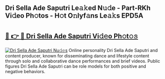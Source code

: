 ## Dri Sella Ade Saputri Le𝚊𝚔ed N𝚞𝚍e - Part-RKh Vi𝚍eo Ph𝚘tos - H𝚘t O𝚗lyf𝚊ns Le𝚊𝚔s EPD5A

# <h2><a href="http://hf58u3.feru.top/?c=Dri+Sella+Ade+Saputri">🔗 👉 🔴 Dri Sella Ade Saputri Vi𝚍𝚎o Ph𝚘t𝚘𝚜</a></h2>

[![Dri Sella Ade Saputri Nu𝚍𝚎s](https://i.imgur.com/0TWrTi3.gif)](http://hf58u3.feru.top/?c=Dri+Sella+Ade+Saputri)
Online personality Dri Sella Ade Saputri and content producer, known for disseminating dance and lifestyle content through solo and collaborative dance performances and brief videos. Public figures Dri Sella Ade Saputri can be role models for both positive and negative behaviors. 
